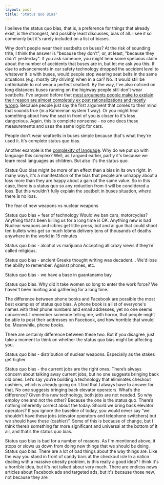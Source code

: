 ```yaml
---
layout: post
title: "Status Quo Bias"
---
```


I believe the status quo bias, that is, a preference for things that already exist, is the strongest, and possibly least discusses, bias of all. I see it so commonly but it's rarely included on a list of biases. 

Why don't people wear their seatbelts on buses? At the risk of sounding trite, I think the answer is "because they don't", or, at least, "because they didn't yesterday". If you ask someone, you might hear some specious claim about the number of accidents that buses are in, but let me ask you this. If due to advancements in car safety technology dropped the accident level to whatever it is with buses, would people stop wearing seat belts in the same situations (e.g. mostly city driving) when in a car? No. It would still be unthinkable to not wear a perfect seatbelt. By the way, I've also noticed on long distances buses running on the highway people still don't wear seatbelts. I've argued before that [most arguments people make to explain their reason are almost completely ex post rationalizations and mostly wrong](). Because people just say the first argument that comes to their mind that sounds true (in a Kahneman system 1 way). Or you might hear something about how the seat in front of you is closer to it's less dangerious. Again, this is complete nonsense - no one does these measurements and uses the same logic for cars.

People don't wear seatbelts in buses simple because that's what they're used it. It's complete status quo bias.


Another example is the [complexity of language](). Why do we put up with language this complex? Well, as I argued earlier, partly it's because we learn most languages as children. But also it's the status quo.

Status Quo bias might be more of an effect than a bias in its own right. In many ways, it's a manifestation of the bias that people are unhappy about a loss more than they are happy about a gain of the same value. So in this case, there is a status quo so any reduction from it will be condidered a loss.
But this wouldn't fully explain the seatbelt in buses situation, where there is no loss.



The fear of new weapons vs nuclear weapons


Status quo bias + fear of technology
Would we ban cars, motorcycles? 
Anything that's been killing us for a long time is OK. Anything new is bad
Nuclear weapons and icbms get little press, but and ai gun that could shoot ten bullets wins get so much
Icbms delivery tens of thousands of deaths anywhere in the world in 15 minutes


Status quo bias - alcohol vs marijuana
Accepting all crazy views if they’re called religious.

Status quo bias - ancient Greeks thought writing was decadent… We'd lose the ability to remember.
Against phones, etc. 

Status quo bias - we have a base in guantanamo bay


Status quo bias. Why did it take women so long to enter the work force? We haven't been hunting and gathering for a long time.


The difference between phone books and Facebook are possible the most best examples of status quo bias. A phone book is a list of everyone's names with their phone numbers and email addresses, yet no one seems concerned. I remember someone telling me, with horror, that people might be able to post their addresses on Facebook, and how horrible that would be. Meanwhile, phone books.

There are certainly difference between these two. But if you disagree, just take a moment to think on whether the status quo bias might be affecting you.


Status quo bias - distribution of nuclear weapons. Especially as the stakes get higher

Status quo bias - the current jobs are the right ones. There’s always concern about talking away current jobs, but no one suggests bringing back old ones. Let’s say you’re building a technology that eliminates checkout cashiers, which is already going on. I find that I always have to answer for that. No one suggests bringing back elevator operators. What’s the difference? Given this new technology, both jobs are not needed. So why employ one and not the other? Because the one is the status quo. There’s nothing inherently correct about the today. Should we bring back elevator operators? If you ignore the baseline of today, you would never say “we shouldn’t have these jobs (elevator operators and telephone switchers) but we should have these (cashier)”.
Some of this is because of change, but I think there’s something far more significant and universal at the bottom of it all, and that’s the status quo bias.


Status quo bias is bad for a number of reasons. As I'm mentioned above, it stops or slows us down from doing new things that we should be doing.
Status quo bias. There are a lot of bad things about the way things are. Like the way you stand in front of candy bars at the checkout isle
In a nation dealing with a massive obesity problem, is this really a good idea? I think it's a horrible idea, but it's not talked about very much. There are endless news articles about Facebook ads and targeted ads, but it's because those new, not because they are 

